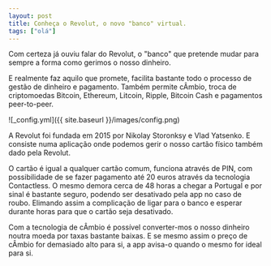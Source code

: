 ```yaml
---
layout: post
title: Conheça o Revolut, o novo "banco" virtual.
tags: ["olá"]
---
```


Com certeza já ouviu falar do Revolut, o "banco" que pretende mudar para sempre a forma como gerimos o nosso dinheiro.

E realmente faz aquilo que promete, facilita bastante todo o processo de gestão de dinheiro e pagamento. Também permite cÂmbio, troca de criptomoedas Bitcoin, Ethereum, Litcoin, Ripple, Bitcoin Cash e pagamentos peer-to-peer.

![_config.yml]({{ site.baseurl }}/images/config.png)

A Revolut foi fundada em 2015 por Nikolay Storonksy e Vlad Yatsenko. E consiste numa aplicação onde podemos gerir o nosso cartão físico também dado pela Revolut.

O cartão é igual a qualquer cartão comum, funciona através de PIN, com possibilidade de se fazer pagamento até 20 euros através da tecnologia Contactless. O mesmo demora cerca de 48 horas a chegar a Portugal e por sinal é bastante seguro, podendo ser desativado pela app no caso de roubo. Elimando assim a complicação de ligar para o banco e esperar durante horas para que o cartão seja desativado.

Com a tecnologia de cÂmbio é possível converter-mos o nosso dinheiro noutra moeda por taxas bastante baixas. E se mesmo assim o preço de cÂmbio for demasiado alto para si, a app avisa-o quando o mesmo for ideal para si.

